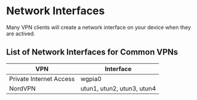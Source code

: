 # Network Interfaces

Many VPN clients will create a network interface on your device when they are actived.

## List of Network Interfaces for Common VPNs

| VPN         | Interface     |
|--------------|-----------|
| Private Internet Access | wgpia0      |
| NordVPN      | utun1, utun2, utun3, utun4  |